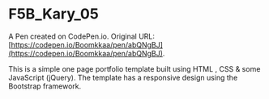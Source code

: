 # F5B_Kary_05

A Pen created on CodePen.io. Original URL: [https://codepen.io/Boomkkaa/pen/abQNgBJ](https://codepen.io/Boomkkaa/pen/abQNgBJ).

This is a simple one page portfolio template built using HTML , CSS & some JavaScript (jQuery). The template has a responsive design using the Bootstrap framework.